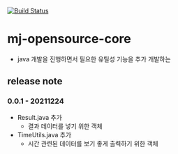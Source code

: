 [![Build Status](https://app.travis-ci.com/MJ-Youn/mj-opensource-core.svg?branch=main)](https://app.travis-ci.com/MJ-Youn/mj-opensource-core)

# mj-opensource-core
 - java 개발을 진행하면서 필요한 유틸성 기능을 추가 개발하는 


## release note
### 0.0.1 - 20211224
 + Result.java 추가
   - 결과 데이터를 넣기 위한 객체
 + TimeUtils.java 추가
   - 시간 관련된 데이터를 보기 좋게 출력하기 위한 객체 

